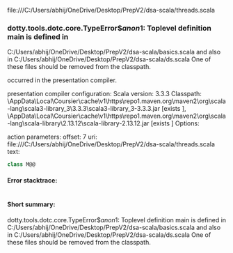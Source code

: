 file:///C:/Users/abhij/OneDrive/Desktop/PrepV2/dsa-scala/threads.scala
### dotty.tools.dotc.core.TypeError$$anon$1: Toplevel definition main is defined in
  C:/Users/abhij/OneDrive/Desktop/PrepV2/dsa-scala/basics.scala
and also in
  C:/Users/abhij/OneDrive/Desktop/PrepV2/dsa-scala/ds.scala
One of these files should be removed from the classpath.

occurred in the presentation compiler.

presentation compiler configuration:
Scala version: 3.3.3
Classpath:
<HOME>\AppData\Local\Coursier\cache\v1\https\repo1.maven.org\maven2\org\scala-lang\scala3-library_3\3.3.3\scala3-library_3-3.3.3.jar [exists ], <HOME>\AppData\Local\Coursier\cache\v1\https\repo1.maven.org\maven2\org\scala-lang\scala-library\2.13.12\scala-library-2.13.12.jar [exists ]
Options:



action parameters:
offset: 7
uri: file:///C:/Users/abhij/OneDrive/Desktop/PrepV2/dsa-scala/threads.scala
text:
```scala
class M@@
```



#### Error stacktrace:

```

```
#### Short summary: 

dotty.tools.dotc.core.TypeError$$anon$1: Toplevel definition main is defined in
  C:/Users/abhij/OneDrive/Desktop/PrepV2/dsa-scala/basics.scala
and also in
  C:/Users/abhij/OneDrive/Desktop/PrepV2/dsa-scala/ds.scala
One of these files should be removed from the classpath.